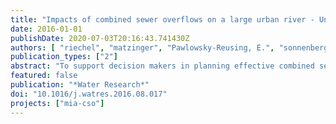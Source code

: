 ```yaml
---
title: "Impacts of combined sewer overflows on a large urban river - Understanding the effect of different management strategies"
date: 2016-01-01
publishDate: 2020-07-03T20:16:43.741430Z
authors: [ "riechel", "matzinger", "Pawlowsky-Reusing, E.", "sonnenberg", "Uldack, M.", "Heinzmann, B.", "caradot", "von Seggern, D.", "rouault" ]
publication_types: ["2"]
abstract: "To support decision makers in planning effective combined sewer overflow (CSO) management strategies an integrated modelling and impact assessment approach has been developed and applied for a large urban area in Berlin, Germany. It consists of an urban drainage model, a river water quality model and a tool for the quantification of adverse dissolved oxygen (DO) conditions in the river, one of the main stressors for urban lowland rivers. The coupled model was calibrated successfully with average Nash- Sutcliffe-efficiencies for DO in the river of 0.61 and 0.70 for two validation years. Moreover, the whole range of observed DO concentrations after CSO down to 0 mg L-1 is simulated by the model. A local sensitivity analysis revealed that in the absence of CSO dissolved oxygen principally depends on phytoplankton dynamics. Regarding CSO impacts, it was shown that 97% of the observed DO deficit can be explained by the three processes (i) mixing of river water with CSO spill water poor in DO, (ii) reduced phytoplankton activity due to CSO-induced turbidity and (iii) degradation of organic matter by heterotrophic bacteria. As expected, process (iii) turned out to be the most important one. However depending on the time lag after CSO the other processes can become dominant. Given the different involved processes, we found that different mitigation schemes tested in a scenario analysis can reduce the occurrence of critical DO deficits in the river by 30-70%. Overall, the study demonstrates that integrated sewer-river-models can be set up to represent CSO impacts under complex urban conditions. However, a significant effort in monitoring and modelling is a requisite for achieving reliable results."
featured: false
publication: "*Water Research*"
doi: "10.1016/j.watres.2016.08.017"
projects: ["mia-cso"]
---
```


